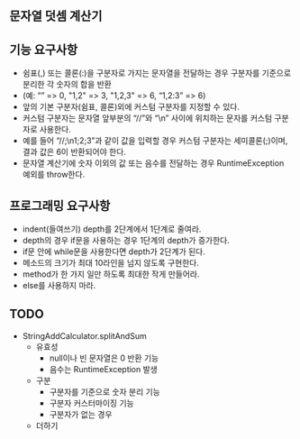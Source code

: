 ## 문자열 덧셈 계산기

## 기능 요구사항
- 쉼표(,) 또는 콜론(:)을 구분자로 가지는 문자열을 전달하는 경우 구분자를 기준으로 분리한 각 숫자의 합을 반환 
- (예: “” => 0, "1,2" => 3, "1,2,3" => 6, “1,2:3” => 6) 
- 앞의 기본 구분자(쉼표, 콜론)외에 커스텀 구분자를 지정할 수 있다. 
- 커스텀 구분자는 문자열 앞부분의 “//”와 “\n” 사이에 위치하는 문자를 커스텀 구분자로 사용한다.
- 예를 들어 “//;\n1;2;3”과 같이 값을 입력할 경우 커스텀 구분자는 세미콜론(;)이며, 결과 값은 6이 반환되어야 한다.
- 문자열 계산기에 숫자 이외의 값 또는 음수를 전달하는 경우 RuntimeException 예외를 throw한다.

## 프로그래밍 요구사항
- indent(들여쓰기) depth를 2단계에서 1단계로 줄여라.
- depth의 경우 if문을 사용하는 경우 1단계의 depth가 증가한다.
- if문 안에 while문을 사용한다면 depth가 2단계가 된다.
- 메소드의 크기가 최대 10라인을 넘지 않도록 구현한다.
- method가 한 가지 일만 하도록 최대한 작게 만들어라.
- else를 사용하지 마라.

## TODO

- StringAddCalculator.splitAndSum
  - 유효성
    - null이나 빈 문자열은 0 반환 기능
    - 음수는 RuntimeException 발생
  - 구분
    - 구분자를 기준으로 숫자 분리 기능 
    - 구분자 커스터마이징 기능
    - 구분자가 없는 경우
  - 더하기
